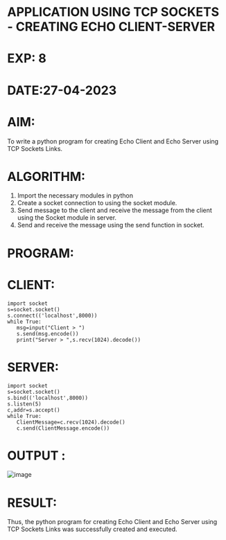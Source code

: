 # APPLICATION USING TCP SOCKETS - CREATING ECHO CLIENT-SERVER



# EXP: 8

# DATE:27-04-2023

# AIM:
To write a python program for creating Echo Client and Echo Server using TCP
Sockets Links.

# ALGORITHM:
1. Import the necessary modules in python
2. Create a socket connection to using the socket module.
3. Send message to the client and receive the message from the client using the Socket module in
server.
4. Send and receive the message using the send function in socket.
# PROGRAM:
# CLIENT:
```python3
import socket
s=socket.socket()
s.connect(('localhost',8000))
while True:
   msg=input("Client > ")
   s.send(msg.encode())
   print("Server > ",s.recv(1024).decode())
  ```
# SERVER:
```python3
import socket
s=socket.socket()
s.bind(('localhost',8000))
s.listen(5)
c,addr=s.accept()
while True:
   ClientMessage=c.recv(1024).decode()
   c.send(ClientMessage.encode())
```
   
# OUTPUT :
![image](https://github.com/Bhargava-123/EX-8/assets/85554376/a6d9b6f3-852c-4e42-ab27-1117a50abbf9)





# RESULT:
Thus, the python program for creating Echo Client and Echo Server using TCP Sockets Links
was successfully created and executed.
